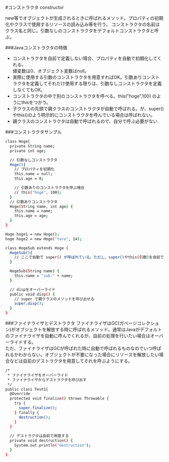 #コンストラクタ constructor
<!-- construct:: constructor:: -->
new等でオブジェクトが生成されるときに呼ばれるメソッド。プロパティの初期化やクラスで使用するリソースの読み込み等を行う。
コンストラクタの名前はクラス名と同じ。引数なしのコンストラクタをデフォルトコンストラクタと呼ぶ。

###Javaコンストラクタの特徴

* コンストラクタを自前で定義しない場合、プロパティを自動で初期化してくれる。<br>値変数は0、オブジェクト変数はnull。
* 実際に使用する引数のコンストラクタを用意すればOK。引数ありコンストラクタを定義してそれだけ使用する限りは、引数なしコンストラクタを定義しなくてもOK。
* コンストラクタの中で別のコンストラクタを呼べる。this("hoge",100) のようにthisをつかう。
* 子クラスの先頭で親クラスのコンストラクタが自動で呼ばれる。が、super()やthis()のよう明示的にコンストラクタを呼んでいる場合は呼ばれない。
* 親クラスのコンストラクタは自動で呼ばれるので、自分で呼ぶ必要がない

###コンストラクタサンプル

```sh
class Hoge{
  private String name;
  private int age;

  // 引数なしコンストラクタ
  Hoge(){
    // プロパティを初期化
    this.name = null;
    this.age = 0;

    // 引数ありのコンストラクタを呼ぶ場合
    // this("hoge", 100);
  }
  // 引数ありコンストラクタ
  Hoge(String name, int age) {
    this.name = name;
    this.age = age;
  }
}

Hoge hoge1 = new Hoge();
hoge hoge2 = new Hoge("taro", 14);

class HogeSub extends Hoge {
  HogeSub(){
    // ここで自動で super() が呼ばれている。ただし、super()やthis(引数)を自前で呼んでいる場合は呼ばれない
  }

  HogeSub(String name) {
    this.name = "sub:" + name;
  }

  // dispをオーバーライド
  public void disp() {
    // super で親クラスのメソッドを呼び出せる
    super.disp();
  }
}
```

###ファイナライザとデストラクタ
ファイナライザはGC(ガベージコレクション)がオブジェクトを解放する時に呼ばれるメソッド。通常はJavaがデフォルトのファイナライザを自動に呼んでくれるが、自前の処理を行いたい場合はオーバーライドする。  
ただ、ファイナライザはGCが呼ばれた時に自動で呼ばれるものなのでいつ呼ばれるかわからない。オブジェクトが不要になった場合にリソースを解放したい場合などは自前のデストラクタを用意してそれを呼ぶようにする。

```sh
/*
 * ファイナライザをオーバーライド
 * ファイナライザからデストラクタを呼び出す
 */
public class Test1{
  @Override
  protected void finalize() throws Throwable {
    try {
      super.finalize();
    } finally {
      destruction();
    }
  }
  
  // デストラクタは自前で用意する
  private void destruction() {
    System.out.println("destruction");
  }
}
```